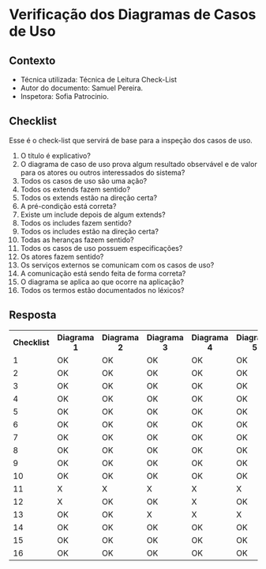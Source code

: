 # Verificação dos Diagramas de Casos de Uso


## Contexto
- Técnica utilizada: Técnica de Leitura Check-List
- Autor do documento: Samuel Pereira.
- Inspetora: Sofia Patrocinio.


## Checklist
Esse é o check-list que servirá de base para a inspeção dos casos de uso.
<br>

1. O título é explicativo?
2. O diagrama de caso de uso prova algum resultado observável e de valor para os atores ou outros interessados do sistema?
3. Todos os casos de uso são uma ação?
4. Todos os extends fazem sentido?
5. Todos os extends estão na direção certa?
6. A pré-condição está correta?
7. Existe um include depois de algum extends?
8. Todos os includes fazem sentido?
9. Todos os includes estão na direção certa?
10. Todas as heranças fazem sentido?
11. Todos os casos de uso possuem especificações?
12. Os atores fazem sentido?
13. Os serviços externos se comunicam com os casos de uso?
14. A comunicação está sendo feita de forma correta?
15. O diagrama se aplica ao que ocorre na aplicação?
16. Todos os termos estão documentados no léxicos?

## Resposta

<table class="versions">
	<tr>
		<th class="version_header">Checklist</th>
		<th>Diagrama 1</th>
		<th>Diagrama 2</th>
        <th>Diagrama 3</th>
        <th>Diagrama 4</th>
        <th>Diagrama 5</th>
	</tr>
	<tr>
		<td>1</td>
		<td>OK</td>
        <td>OK</td>
        <td>OK</td>
        <td>OK</td>
        <td>OK</td>
	</tr>
	<tr>
		<td>2</td>
		<td>OK</td>
        <td>OK</td>
        <td>OK</td>
        <td>OK</td>
        <td>OK</td>
	</tr>
	<tr>
		<td>3</td>
		<td>OK</td>
        <td>OK</td>
        <td>OK</td>
        <td>OK</td>
        <td>OK</td>
	</tr>
    <tr>
		<td>4</td>
		<td>OK</td>
        <td>OK</td>
        <td>OK</td>
        <td>OK</td>
        <td>OK</td>
	</tr>
    <tr>
		<td>5</td>
		<td>OK</td>
        <td>OK</td>
        <td>OK</td>
        <td>OK</td>
        <td>OK</td>
	</tr>
    <tr>
		<td>6</td>
		<td>OK</td>
        <td>OK</td>
        <td>OK</td>
        <td>OK</td>
        <td>OK</td>
	</tr>
        <tr>
		<td>7</td>
		<td>OK</td>
        <td>OK</td>
        <td>OK</td>
        <td>OK</td>
        <td>OK</td>
    <tr>
		<td>8</td>
        <td>OK</td>
        <td>OK</td>
        <td>OK</td>
        <td>OK</td>
        <td>OK</td>
	</tr>
	</tr>
        <tr>
		<td>9</td>
		<td>OK</td>
        <td>OK</td>
        <td>OK</td>
        <td>OK</td>
        <td>OK</td>
	</tr>
	</tr>
        <tr>
		<td>10</td>
		<td>OK</td>
        <td>OK</td>
        <td>OK</td>
        <td>OK</td>
        <td>OK</td>
	</tr>
	</tr>
        <tr>
		<td>11</td>
		<td>X</td>
        <td>X</td>
        <td>X</td>
        <td>X</td>
        <td>X</td>
	</tr>
	</tr>
        <tr>
		<td>12</td>
	    <td>X</td>
        <td>OK</td>
        <td>OK</td>
        <td>X</td>
        <td>OK</td>
	</tr>
	</tr>
        <tr>
		<td>13</td>
		<td>OK</td>
        <td>OK</td>
        <td>X</td>
        <td>X</td>
        <td>X</td>
	</tr>
	</tr>
        <tr>
		<td>14</td>
		<td>OK</td>
        <td>OK</td>
        <td>OK</td>
        <td>OK</td>
        <td>OK</td>
	</tr>
	</tr>
        <tr>
		<td>15</td>
		<td>OK</td>
        <td>OK</td>
        <td>OK</td>
        <td>OK</td>
        <td>OK</td>
	</tr>
	</tr>
        <tr>
		<td>16</td>
		<td>OK</td>
        <td>OK</td>
        <td>OK</td>
        <td>OK</td>
        <td>OK</td>
	</tr>
</table> 
<br>